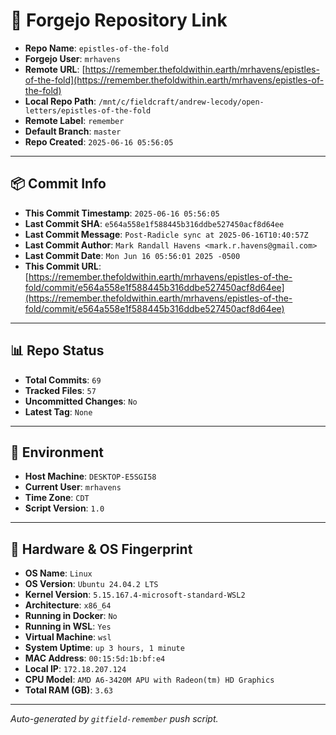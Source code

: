 # 🔗 Forgejo Repository Link

- **Repo Name**: `epistles-of-the-fold`
- **Forgejo User**: `mrhavens`
- **Remote URL**: [https://remember.thefoldwithin.earth/mrhavens/epistles-of-the-fold](https://remember.thefoldwithin.earth/mrhavens/epistles-of-the-fold)
- **Local Repo Path**: `/mnt/c/fieldcraft/andrew-lecody/open-letters/epistles-of-the-fold`
- **Remote Label**: `remember`
- **Default Branch**: `master`
- **Repo Created**: `2025-06-16 05:56:05`

---

## 📦 Commit Info

- **This Commit Timestamp**: `2025-06-16 05:56:05`
- **Last Commit SHA**: `e564a558e1f588445b316ddbe527450acf8d64ee`
- **Last Commit Message**: `Post-Radicle sync at 2025-06-16T10:40:57Z`
- **Last Commit Author**: `Mark Randall Havens <mark.r.havens@gmail.com>`
- **Last Commit Date**: `Mon Jun 16 05:56:01 2025 -0500`
- **This Commit URL**: [https://remember.thefoldwithin.earth/mrhavens/epistles-of-the-fold/commit/e564a558e1f588445b316ddbe527450acf8d64ee](https://remember.thefoldwithin.earth/mrhavens/epistles-of-the-fold/commit/e564a558e1f588445b316ddbe527450acf8d64ee)

---

## 📊 Repo Status

- **Total Commits**: `69`
- **Tracked Files**: `57`
- **Uncommitted Changes**: `No`
- **Latest Tag**: `None`

---

## 🧭 Environment

- **Host Machine**: `DESKTOP-E5SGI58`
- **Current User**: `mrhavens`
- **Time Zone**: `CDT`
- **Script Version**: `1.0`

---

## 🧬 Hardware & OS Fingerprint

- **OS Name**: `Linux`
- **OS Version**: `Ubuntu 24.04.2 LTS`
- **Kernel Version**: `5.15.167.4-microsoft-standard-WSL2`
- **Architecture**: `x86_64`
- **Running in Docker**: `No`
- **Running in WSL**: `Yes`
- **Virtual Machine**: `wsl`
- **System Uptime**: `up 3 hours, 1 minute`
- **MAC Address**: `00:15:5d:1b:bf:e4`
- **Local IP**: `172.18.207.124`
- **CPU Model**: `AMD A6-3420M APU with Radeon(tm) HD Graphics`
- **Total RAM (GB)**: `3.63`

---

_Auto-generated by `gitfield-remember` push script._
